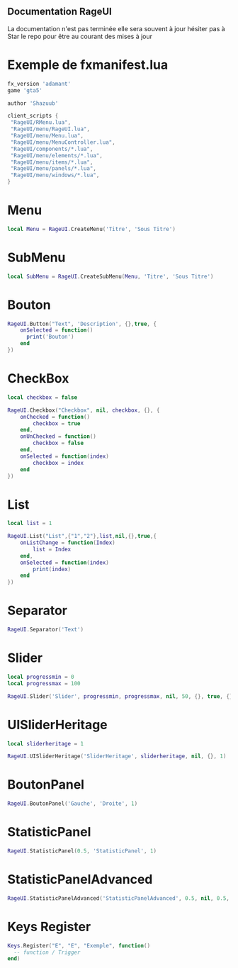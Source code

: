 
## Documentation RageUI

La documentation n'est pas terminée elle sera souvent à jour hésiter pas à Star le repo pour être au courant des mises à jour

# Exemple de fxmanifest.lua

```lua
fx_version 'adamant'
game 'gta5'

author 'Shazuub'

client_scripts {
 "RageUI/RMenu.lua",
 "RageUI/menu/RageUI.lua",
 "RageUI/menu/Menu.lua",
 "RageUI/menu/MenuController.lua",
 "RageUI/components/*.lua",
 "RageUI/menu/elements/*.lua",
 "RageUI/menu/items/*.lua",
 "RageUI/menu/panels/*.lua",
 "RageUI/menu/windows/*.lua",
}
```

# Menu

```lua
local Menu = RageUI.CreateMenu('Titre', 'Sous Titre')
```

# SubMenu

```lua
local SubMenu = RageUI.CreateSubMenu(Menu, 'Titre', 'Sous Titre')
```

# Bouton

```lua
RageUI.Button("Text", 'Description', {},true, {
    onSelected = function()
      print('Bouton')
    end
})
```

# CheckBox

```lua
local checkbox = false

RageUI.Checkbox("Checkbox", nil, checkbox, {}, {
    onChecked = function()
        checkbox = true
    end,
    onUnChecked = function()
        checkbox = false
    end,
    onSelected = function(index)
        checkbox = index
    end
})
```

# List

```lua
local list = 1

RageUI.List("List",{"1","2"},list,nil,{},true,{
    onListChange = function(Index)
        list = Index
    end,
    onSelected = function(index)
        print(index)
    end
})
```

# Separator

```lua
RageUI.Separator('Text')
```

# Slider

```lua
local progressmin = 0
local progressmax = 100

RageUI.Slider('Slider', progressmin, progressmax, nil, 50, {}, true, {})
```

# UISliderHeritage

```lua
local sliderheritage = 1

RageUI.UISliderHeritage('SliderHeritage', sliderheritage, nil, {}, 1)
```

# BoutonPanel

```lua
RageUI.BoutonPanel('Gauche', 'Droite', 1)
```

# StatisticPanel

```lua
RageUI.StatisticPanel(0.5, 'StatisticPanel', 1)
```

# StatisticPanelAdvanced

```lua
RageUI.StatisticPanelAdvanced('StatisticPanelAdvanced', 0.5, nil, 0.5, nil, nil, 1)
```

# Keys Register

```lua
Keys.Register("E", "E", "Exemple", function()
  -- function / Trigger
end)
```
